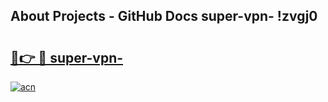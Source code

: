 ## About Projects - GitHub Docs super-vpn- !zvgj0

# <h2><a href="https://andorid.site?title=super-vpn-&ref=14PRO">🔗👉 🔴 super-vpn-</a></h2>

[![acn](https://github.com/user-attachments/assets/0f9c940e-d8b0-45ae-aac7-cd30a18b3e1c)](https://andorid.site?title=super-vpn-&ref=14PRO)


